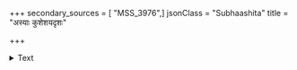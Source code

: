 +++
secondary_sources = [ "MSS_3976",]
jsonClass = "Subhaashita"
title = "अस्याः कुशेशयदृशः"

+++

<details><summary>Text</summary>

अस्याः कुशेशयदृशः शशिशुभ्रशुभ्रं नासाग्रवर्ति नवमौक्तिकमाचकास्ति।  
कैलासमानससरोवरराजहंस्या निःक्षिप्तमण्डमिव जाग्रति पुण्डरीके॥
</details>
